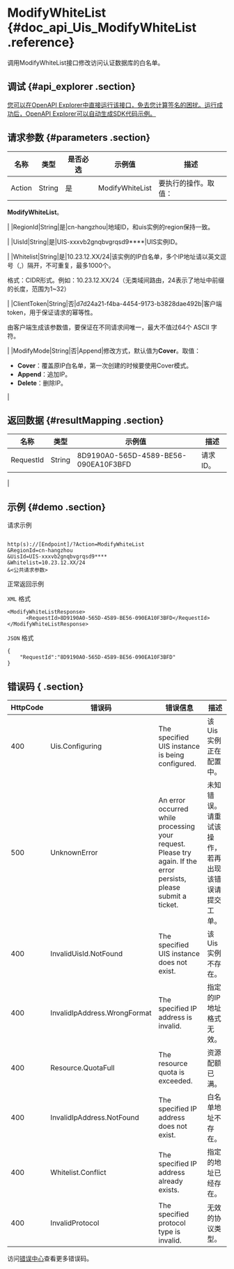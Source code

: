 # ModifyWhiteList {#doc_api_Uis_ModifyWhiteList .reference}

调用ModifyWhiteList接口修改访问认证数据库的白名单。

## 调试 {#api_explorer .section}

[您可以在OpenAPI Explorer中直接运行该接口，免去您计算签名的困扰。运行成功后，OpenAPI Explorer可以自动生成SDK代码示例。](https://api.aliyun.com/#product=Uis&api=ModifyWhiteList&type=RPC&version=2018-08-21)

## 请求参数 {#parameters .section}

|名称|类型|是否必选|示例值|描述|
|--|--|----|---|--|
|Action|String|是|ModifyWhiteList|要执行的操作。取值：

 **ModifyWhiteList**。

 |
|RegionId|String|是|cn-hangzhou|地域ID，和uis实例的region保持一致。

 |
|UisId|String|是|UIS-xxxvb2gnqbvgrqsd9\*\*\*\*|UIS实例ID。

 |
|Whitelist|String|是|10.23.12.XX/24|该实例的IP白名单，多个IP地址请以英文逗号（,）隔开，不可重复，最多1000个。

 格式：CIDR形式。例如：10.23.12.XX/24（无类域间路由，24表示了地址中前缀的长度，范围为1~32）

 |
|ClientToken|String|否|d7d24a21-f4ba-4454-9173-b3828dae492b|客户端token，用于保证请求的幂等性。

 由客户端生成该参数值，要保证在不同请求间唯一，最大不值过64个 ASCII 字符。

 |
|ModifyMode|String|否|Append|修改方式，默认值为**Cover**。取值：

 -   **Cover**：覆盖原IP白名单，第一次创建的时候要使用Cover模式。
-   **Append**：追加IP。
-   **Delete**：删除IP。

 |

## 返回数据 {#resultMapping .section}

|名称|类型|示例值|描述|
|--|--|---|--|
|RequestId|String|8D9190A0-565D-4589-BE56-090EA10F3BFD|请求ID。

 |

## 示例 {#demo .section}

请求示例

``` {#request_demo}

http(s)://[Endpoint]/?Action=ModifyWhiteList
&RegionId=cn-hangzhou
&UisId=UIS-xxxvb2gnqbvgrqsd9****
&Whitelist=10.23.12.XX/24
&<公共请求参数>

```

正常返回示例

`XML` 格式

``` {#xml_return_success_demo}
<ModifyWhiteListResponse>
      <RequestId>8D9190A0-565D-4589-BE56-090EA10F3BFD</RequestId>
</ModifyWhiteListResponse>
```

`JSON` 格式

``` {#json_return_success_demo}
{
	"RequestId":"8D9190A0-565D-4589-BE56-090EA10F3BFD"
}
```

## 错误码 { .section}

|HttpCode|错误码|错误信息|描述|
|--------|---|----|--|
|400|Uis.Configuring|The specified UIS instance is being configured.|该Uis实例正在配置中。|
|500|UnknownError|An error occurred while processing your request. Please try again. If the error persists, please submit a ticket.|未知错误。请重试该操作，若再出现该错误请提交工单。|
|400|InvalidUisId.NotFound|The specified UIS instance does not exist.|该Uis实例不存在。|
|400|InvalidIpAddress.WrongFormat|The specified IP address is invalid.|指定的IP地址格式无效。|
|400|Resource.QuotaFull|The resource quota is exceeded.|资源配额已满。|
|400|InvalidIpAddress.NotFound|The specified IP address does not exist.|白名单地址不存在。|
|400|Whitelist.Conflict|The specified IP address already exists.|指定的地址已经存在。|
|400|InvalidProtocol|The specified protocol type is invalid.|无效的协议类型。|

访问[错误中心](https://error-center.aliyun.com/status/product/Uis)查看更多错误码。

